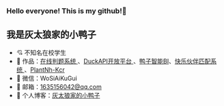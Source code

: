 ### Hello everyone! This is my github!👋

<!--
**jiangyanming-individual/jiangyanming-individual** is a ✨ _special_ ✨ repository because its `README.md` (this file) appears on your GitHub profile.

Here are some ideas to get you started:

- 🔭 I’m currently working on ...
- 🌱 I’m currently learning ...
- 👯 I’m looking to collaborate on ...
- 🤔 I’m looking for help with ...
- 💬 Ask me about ...
- 📫 How to reach me: ...
- 😄 Pronouns: ...
- ⚡ Fun fact: ...
-->
## 我是灰太狼家的小鸭子

- :cupid: 不知名在校学生
- 🏡 作品：[在线判题系统 ](https://github.com/jiangyanming-individual/duckoj-backend-microervice)、[DuckAPI开放平台 ](https://github.com/jiangyanming-individual/yaziApi-backend)、[鸭子智能BI](https://github.com/jiangyanming-individual/SmartBI-backend)、[快乐伙伴匹配系统 ](https://github.com/jiangyanming-individual/yupao-backend)、[PlantNh-Kcr](https://github.com/jiangyanming-individual/PlantNh-Kcr)
- 💬 微信：WoSiAiKuGui
- 📩 邮箱：[1635156042@qq.com](mailto:1635156042@qq.com)
- 📝 个人博客：[灰太狼家的小鸭子](https://blog.csdn.net/JEREMY_GYJ)

